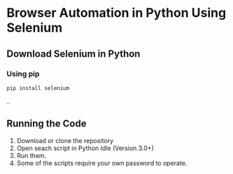 # Browser Automation in Python Using Selenium
## Download Selenium in Python
### Using pip
```xml
pip install selenium
```

..
## Running the Code
1. Download or clone the repository
2. Open seach script in Python Idle (Version 3.0+)
3. Run them.
4. Some of the scripts require your own password to operate.
